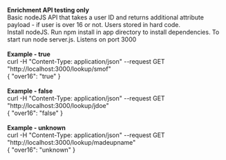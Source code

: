 <b>Enrichment API testing only</b>
<br/>
Basic nodeJS API that takes a user ID and returns additional attribute payload - if user is over 16 or not.  Users stored in hard code.
<br/>
Install nodeJS.  Run npm install in app directory to install dependencies.  To start run node server.js.  Listens on port 3000
<br/>
<br/>
<b>Example - true</b>
<br/>
curl -H "Content-Type: application/json" --request GET "http://localhost:3000/lookup/smof"
<br/>
{
  "over16": "true"
}
<br/>
<br/>
<b>Example - false</b>
<br/>
curl -H "Content-Type: application/json" --request GET "http://localhost:3000/lookup/jdoe"
<br/>
{
  "over16": "false"
}
<br/>
<br/>
<b>Example - unknown</b>
<br/>
curl -H "Content-Type: application/json" --request GET "http://localhost:3000/lookup/madeupname"
<br/>
{
  "over16": "unknown"
}
